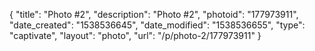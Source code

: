 {
    "title": "Photo #2",
    "description": "Photo #2",
    "photoid": "177973911",
    "date_created": "1538536645",
    "date_modified": "1538536655",
    "type": "captivate",
    "layout": "photo",
    "url": "\/p\/photo-2\/177973911"
}